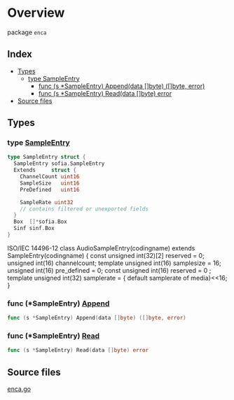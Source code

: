 # Overview

package `enca`

## Index

- [Types](#types)
  - [type SampleEntry](#type-sampleentry)
    - [func (s \*SampleEntry) Append(data []byte) ([]byte, error)](#func-sampleentry-append)
    - [func (s \*SampleEntry) Read(data []byte) error](#func-sampleentry-read)
- [Source files](#source-files)

## Types

### type [SampleEntry](./enca.go#L18)

```go
type SampleEntry struct {
  SampleEntry sofia.SampleEntry
  Extends     struct {
    ChannelCount uint16
    SampleSize   uint16
    PreDefined   uint16

    SampleRate uint32
    // contains filtered or unexported fields
  }
  Box  []*sofia.Box
  Sinf sinf.Box
}
```

ISO/IEC 14496-12
  class AudioSampleEntry(codingname) extends SampleEntry(codingname) {
     const unsigned int(32)[2] reserved = 0;
     unsigned int(16) channelcount;
     template unsigned int(16) samplesize = 16;
     unsigned int(16) pre_defined = 0;
     const unsigned int(16) reserved = 0 ;
     template unsigned int(32) samplerate = { default samplerate of media}<<16;
  }

### func (\*SampleEntry) [Append](./enca.go#L32)

```go
func (s *SampleEntry) Append(data []byte) ([]byte, error)
```

### func (\*SampleEntry) [Read](./enca.go#L50)

```go
func (s *SampleEntry) Read(data []byte) error
```

## Source files

[enca.go](./enca.go)
